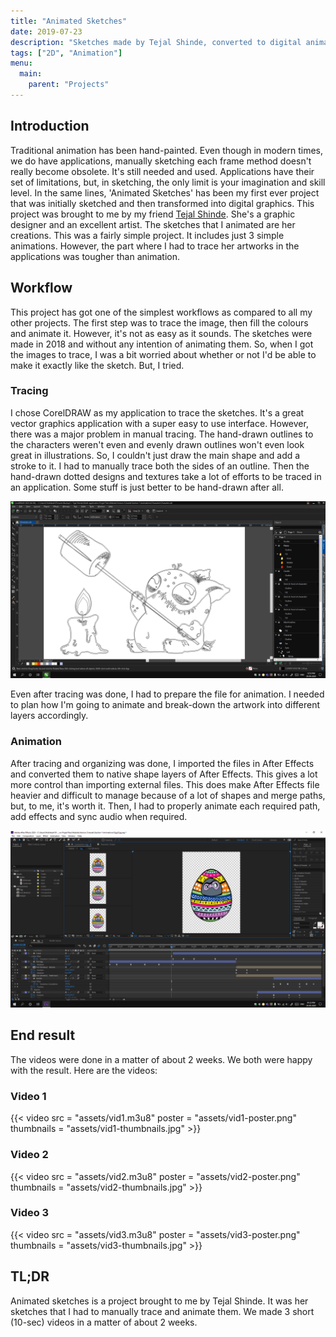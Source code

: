 ```yaml
---
title: "Animated Sketches"
date: 2019-07-23
description: "Sketches made by Tejal Shinde, converted to digital animations by me."
tags: ["2D", "Animation"]
menu:
  main:
    parent: "Projects"
---
```

## Introduction

Traditional animation has been hand-painted. Even though in modern times, we do have applications, manually sketching each frame method doesn't really become obsolete. It's still needed and used. Applications have their set of limitations, but, in sketching, the only limit is your imagination and skill level. In the same lines, 'Animated Sketches' has been my first ever project that was initially sketched and then transformed into digital graphics. This project was brought to me by my friend [Tejal Shinde](https://www.instagram.com/thebubblebreaker_/). She's a graphic designer and an excellent artist. The sketches that I animated are her creations. This was a fairly simple project. It includes just 3 simple animations. However, the part where I had to trace her artworks in the applications was tougher than animation.

## Workflow

This project has got one of the simplest workflows as compared to all my other projects. The first step was to trace the image, then fill the colours and animate it. However, it's not as easy as it sounds. The sketches were made in 2018 and without any intention of animating them. So, when I got the images to trace, I was a bit worried about whether or not I'd be able to make it exactly like the sketch. But, I tried.

### Tracing

I chose CorelDRAW as my application to trace the sketches. It's a great vector graphics application with a super easy to use interface. However, there was a major problem in manual tracing. The hand-drawn outlines to the characters weren't even and evenly drawn outlines won't even look great in illustrations. So, I couldn't just draw the main shape and add a stroke to it. I had to manually trace both the sides of an outline. Then the hand-drawn dotted designs and textures take a lot of efforts to be traced in an application. Some stuff is just better to be hand-drawn after all.

![Tracing in CorelDRAW](assets/img1.png)

Even after tracing was done, I had to prepare the file for animation. I needed to plan how I'm going to animate and break-down the artwork into different layers accordingly.

### Animation

After tracing and organizing was done, I imported the files in After Effects and converted them to native shape layers of After Effects. This gives a lot more control than importing external files. This does make After Effects file heavier and difficult to manage because of a lot of shapes and merge paths, but, to me, it's worth it. Then, I had to properly animate each required path, add effects and sync audio when required.

![Animating in Adobe After Effects](assets/img2.png)

## End result

The videos were done in a matter of about 2 weeks. We both were happy with the result. Here are the videos:

### Video 1

{{< video src = "assets/vid1.m3u8" poster = "assets/vid1-poster.png" thumbnails = "assets/vid1-thumbnails.jpg" >}}

### Video 2

{{< video src = "assets/vid2.m3u8" poster = "assets/vid2-poster.png" thumbnails = "assets/vid2-thumbnails.jpg" >}}

### Video 3

{{< video src = "assets/vid3.m3u8" poster = "assets/vid3-poster.png" thumbnails = "assets/vid3-thumbnails.jpg" >}}

## TL;DR

Animated sketches is a project brought to me by Tejal Shinde. It was her sketches that I had to manually trace and animate them. We made 3 short (10-sec) videos in a matter of about 2 weeks.